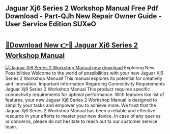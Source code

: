 ## Jaguar Xj6 Series 2 Workshop Manual Free Pdf Download - Part-QJh New Repair Owner Guide - User Service Edition SUXeO

# <h2><a href="http://cf24503.oget.top/?id=Jaguar+Xj6+Series+2+Workshop+Manual">🔗Download New 👉🔴 Jaguar Xj6 Series 2 Workshop Manual</a></h2>

[![Jaguar Xj6 Series 2 Workshop Manual new download](https://i.imgur.com/5g1atiW.png)](http://cf24503.oget.top/?id=Jaguar+Xj6+Series+2+Workshop+Manual)
Exploring New Possibilities Welcome to the world of possibilities with your new Jaguar Xj6 Series 2 Workshop Manual! This manual explores its potential for creativity and innovation. Important Information Regarding Connectivity Requirements Jaguar Xj6 Series 2 Workshop Manual This product requires specific connectivity requirements for optimal performance. With features like list of features, your new Jaguar Xj6 Series 2 Workshop Manual is designed to simplify your tasks and empower you to achieve more. We trust that the Jaguar Xj6 Series 2 Workshop Manual has been a reliable and effective resource in your efforts to master your new device. In case of any queries or concerns, please do not hesitate to reach out to our customer service team.
